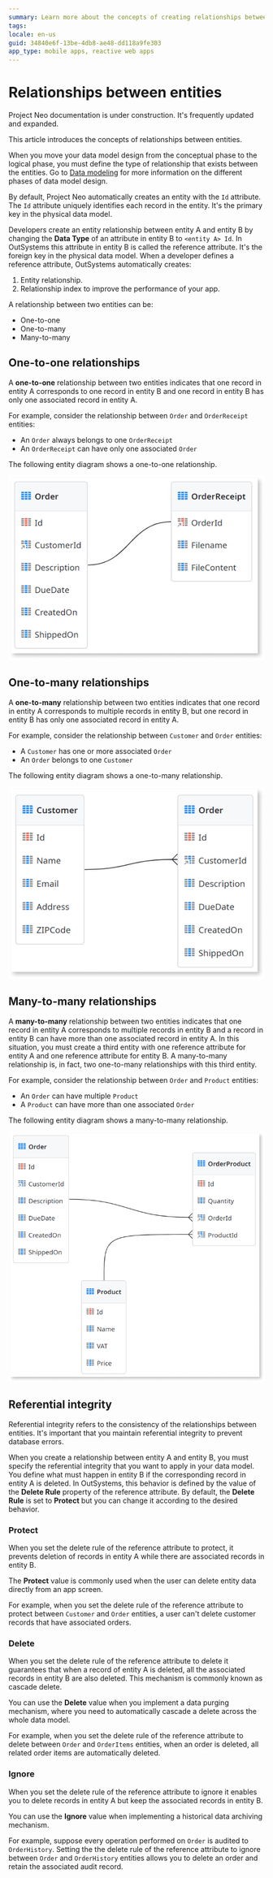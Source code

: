 ```yaml
---
summary: Learn more about the concepts of creating relationships between entities when designing a data model.
tags:
locale: en-us
guid: 34840e6f-13be-4db8-ae48-dd118a9fe303
app_type: mobile apps, reactive web apps
---
```


# Relationships between entities

<div class="info" markdown="1">

Project Neo documentation is under construction. It's frequently updated and expanded.

</div>

This article introduces the concepts of relationships between entities.

When you move your data model design from the conceptual phase to the logical phase, you must define the type of relationship that exists between the entities. Go to  [Data modeling](modeling.md) for more information on the different phases of data model design.

By default, Project Neo automatically creates an entity with the `Id` attribute. The `Id` attribute uniquely identifies each record in the entity. It's the primary key in the physical data model. 

Developers create an entity relationship between entity A and entity B by changing the **Data Type** of an attribute in entity B to `<entity A> Id`. In OutSystems this attribute in entity B is called the reference attribute. It's the foreign key in the physical data model. When a developer defines a reference attribute, OutSystems automatically creates:

1. Entity relationship.
1. Relationship index to improve the performance of your app.

A relationship between two entities can be:

* One-to-one
* One-to-many
* Many-to-many

## One-to-one relationships

A **one-to-one** relationship between two entities indicates that one record in entity A corresponds to one record in entity B and one record in entity B has only one associated record in entity A.

For example, consider the relationship between `Order` and `OrderReceipt` entities:

* An `Order` always belongs to one `OrderReceipt`
* An `OrderReceipt` can have only one associated `Order`

The following entity diagram shows a one-to-one relationship.

![One-to-one relationship](images/entity-relationships-one-to-one-diag-ss.png)

## One-to-many relationships

A **one-to-many** relationship between two entities indicates that one record in entity A corresponds to multiple records in entity B, but one record in entity B has only one associated record in entity A.

For example, consider the relationship between `Customer` and `Order` entities:

* A `Customer` has one or more associated `Order`
* An `Order` belongs to one `Customer`

The following entity diagram shows a one-to-many relationship.

![One-to-many relationship](images/entity-relationships-one-to-many-diag-ss.png)

## Many-to-many relationships

A **many-to-many** relationship between two entities indicates that one record in entity A corresponds to multiple records in entity B and a record in entity B can have more than one associated record in entity A. In this situation, you must create a third entity with one reference attribute for entity A and one reference attribute for entity B. A many-to-many relationship is, in fact, two one-to-many relationships with this third entity.

For example, consider the relationship between `Order` and `Product` entities:

* An `Order` can have multiple `Product`
* A `Product` can have more than one associated `Order`

The following entity diagram shows a many-to-many relationship.

![One-to-many relationship](images/entity-relationships-many-to-many-diag-ss.png)

## Referential integrity

Referential integrity refers to the consistency of the relationships between entities. It's important that you maintain referential integrity to prevent database errors.

When you create a relationship between entity A and entity B, you must specify the referential integrity that you want to apply in your data model. You define what must happen in entity B if the corresponding record in entity A is deleted. In OutSystems, this behavior is defined by the value of the **Delete Rule** property of the reference attribute. By default, the **Delete Rule** is set to **Protect** but you can change it according to the desired behavior.

### Protect  

When you set the delete rule of the reference attribute to protect, it prevents deletion of records in entity A while there are associated records in entity B.

The **Protect** value is commonly used when the user can delete entity data directly from an app screen.

For example, when you set the delete rule of the reference attribute to protect between `Customer` and `Order` entities, a user can't delete customer records that have associated orders.

### Delete

When you set the delete rule of the reference attribute to delete it guarantees that when a record of entity A is deleted, all the associated records in entity B are also deleted. This mechanism is commonly known as cascade delete.

You can use the **Delete** value when you implement a data purging mechanism, where you need to automatically cascade a delete across the whole data model.

For example, when you set the delete rule of the reference attribute to delete between `Order` and `OrderItems` entities, when an order is deleted, all related order items are automatically deleted.

### Ignore

When you set the delete rule of the reference attribute to ignore it enables you to delete records in entity A but keep the associated records in entity B.

You can use the **Ignore** value when implementing a historical data archiving mechanism.

For example, suppose every operation performed on `Order` is audited to `OrderHistory`. Setting the the delete rule of the reference attribute to ignore between `Order` and `OrderHistory` entities allows you to delete an order and retain the associated audit record.
